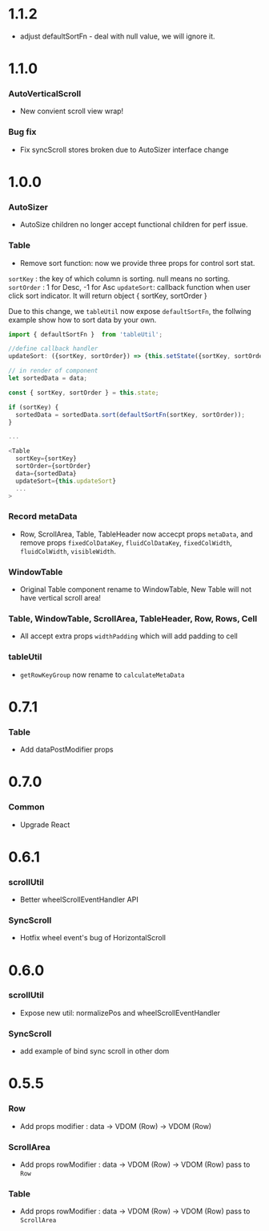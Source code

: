 
# 1.1.2

* adjust defaultSortFn - deal with null value, we will ignore it.

# 1.1.0

### AutoVerticalScroll

* New convient scroll view wrap!


### Bug fix

* Fix syncScroll stores broken due to AutoSizer interface change


# 1.0.0

### AutoSizer

* AutoSize children no longer accept functional children for perf issue.


### Table

* Remove sort function: now we provide three props for control sort stat.

`sortKey` : the key of which column is sorting. null means no sorting.
`sortOrder` : 1 for Desc, -1 for Asc
`updateSort`: callback function when user click sort indicator. It will return object { sortKey, sortOrder }

Due to this change, we `tableUtil` now expose `defaultSortFn`, the follwing example show how to sort data by your own.

```js
import { defaultSortFn }  from 'tableUtil';

//define callback handler
updateSort: ({sortKey, sortOrder}) => {this.setState({sortKey, sortOrder})}

// in render of component
let sortedData = data;

const { sortKey, sortOrder } = this.state;

if (sortKey) {
  sortedData = sortedData.sort(defaultSortFn(sortKey, sortOrder));
}

...

<Table
  sortKey={sortKey}
  sortOrder={sortOrder}
  data={sortedData}
  updateSort={this.updateSort}
  ...
>
```

### Record metaData

* Row, ScrollArea, Table, TableHeader now accecpt props `metaData`, and remove props `fixedColDataKey`, `fluidColDataKey`, `fixedColWidth`, `fluidColWidth`, `visibleWidth`.

### WindowTable

* Original Table component rename to WindowTable, New Table will not have vertical scroll area!


### Table, WindowTable, ScrollArea, TableHeader, Row, Rows, Cell

* All accept extra props `widthPadding` which will add padding to cell


### tableUtil

* `getRowKeyGroup` now rename to `calculateMetaData`

# 0.7.1

### Table

* Add dataPostModifier props

# 0.7.0

### Common

* Upgrade React

# 0.6.1

### scrollUtil

* Better wheelScrollEventHandler API

### SyncScroll

* Hotfix wheel event's bug of HorizontalScroll


# 0.6.0

### scrollUtil

* Expose new util:  normalizePos and wheelScrollEventHandler

### SyncScroll

* add example of bind sync scroll in other dom


# 0.5.5

### Row

* Add props modifier : data -> VDOM (Row) -> VDOM (Row)

### ScrollArea

* Add props rowModifier : data -> VDOM (Row) -> VDOM (Row)
  pass to `Row`

### Table

* Add props  rowModifier : data -> VDOM (Row) -> VDOM (Row)
  pass to `ScrollArea`




